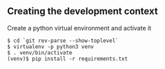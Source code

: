 ## Creating the development context
Create a python virtual environment and activate it
```
$ cd `git rev-parse --show-toplevel`
$ virtualenv -p python3 venv
$ . venv/bin/activate
(venv)$ pip install -r requirements.txt
```

